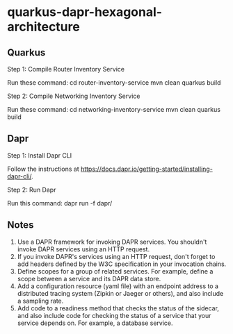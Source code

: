 # quarkus-dapr-hexagonal-architecture

## Quarkus

Step 1: Compile Router Inventory Service 

Run these command: 
    cd router-inventory-service
    mvn clean
    quarkus build

Step 2: Compile Networking Inventory Service 

Run these command: 
    cd networking-inventory-service
    mvn clean
    quarkus build

## Dapr

Step 1: Install Dapr CLI 

Follow the instructions at https://docs.dapr.io/getting-started/installing-dapr-cli/.

Step 2: Run Dapr

Run this command: dapr run -f dapr/

## Notes

1. Use a DAPR framework for invoking DAPR services. You shouldn't invoke DAPR services using 
 an HTTP request.
2. If you invoke DAPR's services using an HTTP request, don't forget to add headers 
defined by the W3C specification in your invocation chains.
3. Define scopes for a group of related services. For example, define a scope between
a service and its DAPR data store. 
4. Add a configuration resource (yaml file) with an endpoint address to a distributed
 tracing system (Zipkin or Jaeger or others), and also include a sampling rate.
5. Add code to a readiness method that checks the status of the sidecar, and also include 
code for checking the status of a service that your service depends on. For example, a 
database service.
